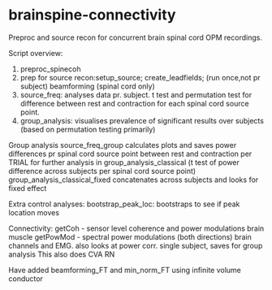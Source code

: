 # brainspine-connectivity
Preproc and source recon for concurrent brain spinal cord OPM recordings.  


Script overview:
1. preproc_spinecoh
2. prep for source recon:setup_source; create_leadfields; (run once,not pr subject) beamforming (spinal cord only)
3. source_freq: analyses data pr. subject. t test and permutation test for difference between rest and contraction for each spinal cord source point.
4. group_analysis: visualises prevalence of significant results over subjects (based on permutation testing primarily)

Group analysis
source_freq_group calculates plots and saves power differences pr spinal cord source point between rest and contraction per TRIAL for further analysis 
in group_analysis_classical (t test of power difference across subjects per spinal cord source point)
group_analysis_classical_fixed concatenates across subjects and looks for fixed effect

Extra control analyses:
bootstrap_peak_loc: bootstraps to see if peak location moves

Connectivity:
getCoh - sensor level coherence and power modulations brain muscle
getPowMod - spectral power modulations (both directions) brain channels and EMG. also looks at power corr. single subject, saves for group analysis
This also does CVA RN

Have added
beamforming_FT
and min_norm_FT 
using infinite volume conductor